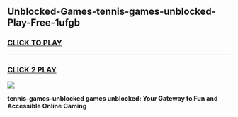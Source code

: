 
## Unblocked-Games-tennis-games-unblocked-Play-Free-1ufgb
<h3>
<a href="https://premium76.site?title=tennis-games-unblocked&ref=23A">CLICK TO PLAY</a></h3>
<hr>

<h3>
<a href="https://premium76.site?title=tennis-games-unblocked&ref=23A">CLICK 2 PLAY</a>
  
</h3>

<a href="https://premium76.site?title=tennis-games-unblocked&ref=23A"><img src="https://clearcache.store/games.png"></a>


**tennis-games-unblocked games unblocked: Your Gateway to Fun and Accessible Online Gaming**
